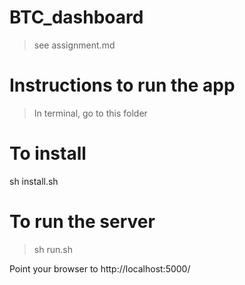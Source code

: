 BTC_dashboard
=============

> see assignment.md

Instructions to run the app
===========================

> In terminal, go to this folder

To install
==========
   sh install.sh

To run the server
=================
 > sh run.sh

Point your browser to http://localhost:5000/ 
